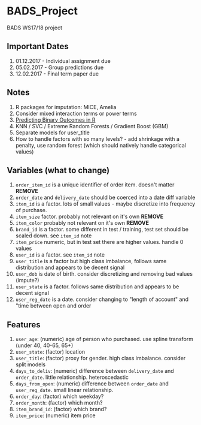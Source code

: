# BADS_Project

BADS WS17/18 project

## Important Dates

1. 01.12.2017 - Individual assignment due
2. 05.02.2017 - Group predictions due
3. 12.02.2017 - Final term paper due

## Notes

1. R packages for imputation: MICE, Amelia
2. Consider mixed interaction terms or power terms
3. [Predicting Binary Outcomes in R](https://amunategui.github.io/binary-outcome-modeling/)
4. KNN / SVC / Extreme Random Forests / Gradient Boost (GBM)
5. Separate models for user_title
6. How to handle factors with so many levels? - add shrinkage with a penalty, use random forest (which should natively handle categorical values)

## Variables (what to change)

1. `order_item_id` is a unique identifier of order item. doesn't matter **REMOVE**
2. `order_date` and `delivery_date` should be coerced into a date diff variable
3. `item_id` is a factor. lots of small values - maybe discretize into frequency of purchase.
4. `item_size` factor. probably not relevant on it's own **REMOVE**
5. `item_color` probably not relevant on it's own **REMOVE**
6. `brand_id` is a factor. some different in test / training, test set should be scaled down. see `item_id` note
7. `item_price` numeric, but in test set there are higher values. handle 0 values
8. `user_id` is a factor. see `item_id` note
9. `user_title` is a factor but high class imbalance, follows same distribution and appears to be decent signal
10. `user_dob` is date of birth. consider discretizing and removing bad values (impute?)
11. `user_state` is a factor. follows same distribution and appears to be decent signal
12. `user_reg_date` is a date. consider changing to "length of account" and "time between open and order

## Features
1. `user_age`: (numeric) age of person who purchased. use spline transform (under 40, 40-65, 65+)
2. `user_state`: (factor) location
3. `user_title`: (factor) proxy for gender. high class imbalance. consider split models
4. `days_to_deliv`: (numeric) difference between `delivery_date` and `order_date`. little relationship. heteroscedastic
5. `days_from_open`: (numeric) difference between `order_date` and `user_reg_date`. small linear relationship.
6. `order_day`: (factor) which weekday?
7. `order_month`: (factor) which month?
9. `item_brand_id`: (factor) which brand?
10. `item_price`: (numeric) item price
